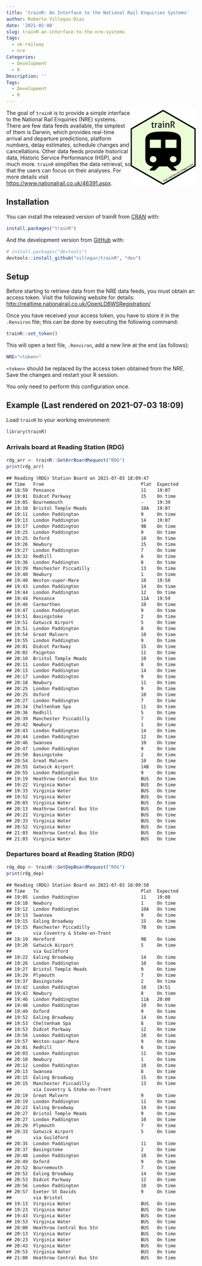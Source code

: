```yaml
---
title: 'trainR: An Interface to the National Rail Enquiries Systems'
author: Roberto Villegas-Diaz
date: '2021-02-08'
slug: trainR-an-interface-to-the-nre-systems
tags:
  - uk-railway
  - nre
Categories:
  - Development
  - R
Description: ''
Tags:
  - Development
  - R
---
```


<img src="https://raw.githubusercontent.com/villegar/trainR/main/inst/images/logo.png" alt="logo" align="right" height=200px/>

The goal of `trainR` is to provide a simple interface to the 
National Rail Enquiries (NRE) systems. There are few data feeds 
available, the simplest of them is Darwin, which provides real-time 
arrival and departure predictions, platform numbers, delay estimates, 
schedule changes and cancellations. Other data feeds provide historical 
data, Historic Service Performance (HSP), and much more. `trainR` 
simplifies the data retrieval, so that the users can focus on their 
analyses. For more details visit 
https://www.nationalrail.co.uk/46391.aspx.

## Installation

You can install the released version of trainR from [CRAN](https://CRAN.R-project.org) with:

``` r
install.packages("trainR")
```

And the development version from [GitHub](https://github.com/) with:

``` r
# install.packages("devtools")
devtools::install_github("villegar/trainR", "dev")
```

## Setup
Before starting to retrieve data from the NRE data feeds, you must obtain an access token. 
Visit the following website for details: http://realtime.nationalrail.co.uk/OpenLDBWSRegistration/

Once you have received your access token, you have to store it in the `.Renviron` file; this can be 
done by executing the following command:


```r
trainR::set_token()
```

This will open a text file, `.Renviron`, add a new line at the end (as follows):

```bash
NRE="<token>"
```

`<token>` should be replaced by the access token obtained from the NRE. Save the changes and restart 
your R session.

You only need to perform this configuration once.

## Example (Last rendered on 2021-07-03 18:09)

Load `trainR` to your working environment:

```r
library(trainR)
```

### Arrivals board at Reading Station (RDG)


```r
rdg_arr <- trainR::GetArrBoardRequest("RDG")
print(rdg_arr)
```

```
## Reading (RDG) Station Board on 2021-07-03 18:09:47
## Time   From                                    Plat  Expected
## 18:59  Penzance                                11    19:07
## 19:01  Didcot Parkway                          15    On time
## 19:05  Bournemouth                             -     19:39
## 19:10  Bristol Temple Meads                    10A   19:07
## 19:11  London Paddington                       9     On time
## 19:13  London Paddington                       14    19:07
## 19:17  London Paddington                       9B    On time
## 19:25  London Paddington                       9     On time
## 19:25  Oxford                                  10    On time
## 19:26  Newbury                                 15    On time
## 19:27  London Paddington                       7     On time
## 19:32  Redhill                                 6     On time
## 19:36  London Paddington                       8     On time
## 19:39  Manchester Piccadilly                   13    On time
## 19:40  Newbury                                 1     On time
## 19:40  Weston-super-Mare                       10    19:50
## 19:43  London Paddington                       14    On time
## 19:44  London Paddington                       12    On time
## 19:44  Penzance                                11A   19:59
## 19:46  Carmarthen                              10    On time
## 19:47  London Paddington                       9     On time
## 19:51  Basingstoke                             2     On time
## 19:51  Gatwick Airport                         5     On time
## 19:51  London Paddington                       8     On time
## 19:54  Great Malvern                           10    On time
## 19:55  London Paddington                       9     On time
## 20:01  Didcot Parkway                          15    On time
## 20:02  Paignton                                11    On time
## 20:10  Bristol Temple Meads                    10    On time
## 20:11  London Paddington                       8     On time
## 20:13  London Paddington                       14    On time
## 20:17  London Paddington                       9     On time
## 20:18  Newbury                                 11    On time
## 20:25  London Paddington                       9     On time
## 20:25  Oxford                                  10    On time
## 20:27  London Paddington                       7     On time
## 20:34  Cheltenham Spa                          11    On time
## 20:36  Redhill                                 5     On time
## 20:39  Manchester Piccadilly                   7     On time
## 20:42  Newbury                                 1     On time
## 20:43  London Paddington                       14    On time
## 20:44  London Paddington                       12    On time
## 20:46  Swansea                                 10    On time
## 20:47  London Paddington                       9     On time
## 20:50  Basingstoke                             2     On time
## 20:54  Great Malvern                           10    On time
## 20:55  Gatwick Airport                         14B   On time
## 20:55  London Paddington                       9     On time
## 19:19  Heathrow Central Bus Stn                BUS   On time
## 19:22  Virginia Water                          BUS   On time
## 19:33  Virginia Water                          BUS   On time
## 19:52  Virginia Water                          BUS   On time
## 20:03  Virginia Water                          BUS   On time
## 20:13  Heathrow Central Bus Stn                BUS   On time
## 20:22  Virginia Water                          BUS   On time
## 20:33  Virginia Water                          BUS   On time
## 20:52  Virginia Water                          BUS   On time
## 21:03  Heathrow Central Bus Stn                BUS   On time
## 21:03  Virginia Water                          BUS   On time
```

### Departures board at Reading Station (RDG)


```r
rdg_dep <- trainR::GetDepBoardRequest("RDG")
print(rdg_dep)
```

```
## Reading (RDG) Station Board on 2021-07-03 18:09:50
## Time   To                                      Plat  Expected
## 19:05  London Paddington                       11    19:08
## 19:10  Newbury                                 1     On time
## 19:12  London Paddington                       10A   On time
## 19:13  Swansea                                 9     On time
## 19:15  Ealing Broadway                         15    On time
## 19:15  Manchester Piccadilly                   7B    On time
##        via Coventry & Stoke-on-Trent           
## 19:19  Hereford                                9B    On time
## 19:20  Gatwick Airport                         5     On time
##        via Guildford                           
## 19:22  Ealing Broadway                         14    On time
## 19:26  London Paddington                       10    On time
## 19:27  Bristol Temple Meads                    9     On time
## 19:29  Plymouth                                7     On time
## 19:37  Basingstoke                             2     On time
## 19:42  London Paddington                       10    19:51
## 19:42  Newbury                                 8     On time
## 19:46  London Paddington                       11A   20:00
## 19:48  London Paddington                       10    On time
## 19:49  Oxford                                  9     On time
## 19:52  Ealing Broadway                         14    On time
## 19:53  Cheltenham Spa                          8     On time
## 19:53  Didcot Parkway                          12    On time
## 19:56  London Paddington                       10    On time
## 19:57  Weston-super-Mare                       9     On time
## 20:01  Redhill                                 6     On time
## 20:03  London Paddington                       11    On time
## 20:10  Newbury                                 1     On time
## 20:12  London Paddington                       10    On time
## 20:13  Swansea                                 8     On time
## 20:15  Ealing Broadway                         15    On time
## 20:15  Manchester Piccadilly                   13    On time
##        via Coventry & Stoke-on-Trent           
## 20:19  Great Malvern                           9     On time
## 20:19  London Paddington                       11    On time
## 20:22  Ealing Broadway                         14    On time
## 20:27  Bristol Temple Meads                    9     On time
## 20:27  London Paddington                       10    On time
## 20:29  Plymouth                                7     On time
## 20:33  Gatwick Airport                         5     On time
##        via Guildford                           
## 20:35  London Paddington                       11    On time
## 20:37  Basingstoke                             2     On time
## 20:48  London Paddington                       10    On time
## 20:49  Oxford                                  9     On time
## 20:52  Bournemouth                             7     On time
## 20:52  Ealing Broadway                         14    On time
## 20:53  Didcot Parkway                          12    On time
## 20:56  London Paddington                       10    On time
## 20:57  Exeter St Davids                        9     On time
##        via Bristol                             
## 19:13  Virginia Water                          BUS   On time
## 19:23  Virginia Water                          BUS   On time
## 19:43  Virginia Water                          BUS   On time
## 19:53  Virginia Water                          BUS   On time
## 20:00  Heathrow Central Bus Stn                BUS   On time
## 20:13  Virginia Water                          BUS   On time
## 20:23  Virginia Water                          BUS   On time
## 20:43  Virginia Water                          BUS   On time
## 20:53  Virginia Water                          BUS   On time
## 21:00  Heathrow Central Bus Stn                BUS   On time
```

